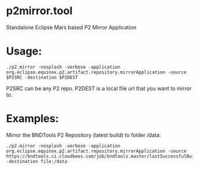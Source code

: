 # p2mirror.tool
Standalone Eclipse Mars based P2 Mirror Application

# Usage:

    ./p2.mirror -nosplash -verbose -application org.eclipse.equinox.p2.artifact.repository.mirrorApplication -source $P2SRC -destination $P2DEST
  
P2SRC can be any P2 repo. P2DEST is a local file url that you want to mirror to.

# Examples:

Mirror the BNDTools P2 Repository (latest build) to  folder /data:

    ./p2.mirror -nosplash -verbose -application org.eclipse.equinox.p2.artifact.repository.mirrorApplication -source https://bndtools.ci.cloudbees.com/job/bndtools.master/lastSuccessfulBuild/artifact/build/generated/p2 -destination file:/data
